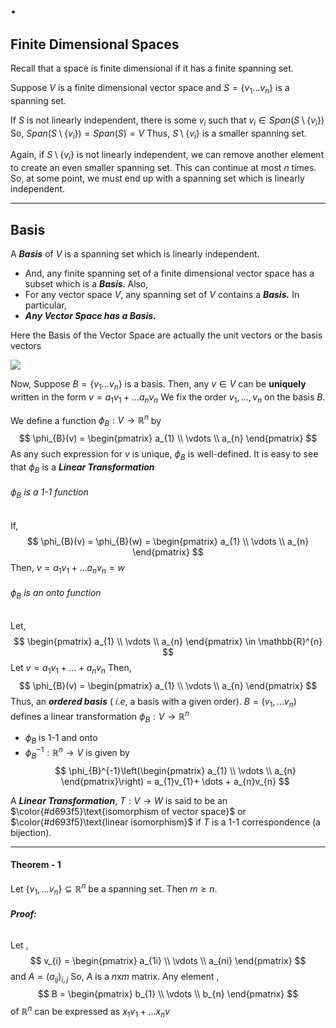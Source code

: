 # .

## Finite Dimensional Spaces

Recall that a space is finite dimensional if it has a finite spanning set.

Suppose $V$ is a finite dimensional vector space and $S=\{v_{1}\dots v_{n}\}$
is a spanning set.
 
If $S$ is not linearly independent, there is some $v_{i}$ such that
	$v_{i} \in Span(S \setminus \{v_{i}\})$
So, $Span(S \setminus \{v_{i}\}) = Span(S) = V$
Thus,
	$S \setminus \{v_{i}\}$ is a smaller spanning set.

Again, if $S \setminus\{v_{i}\}$ is not linearly independent, we can remove another element to create an even smaller spanning set.
This can continue at most $n$ times.
So, at some point, we must end up with a spanning set which is linearly independent.

---

## Basis

A ***Basis*** of $V$ is a spanning set which is linearly independent.
 - And, any finite spanning set of a finite dimensional vector space has a subset which is a ***Basis***.
Also,
 - For any vector space $V$, any spanning set of $V$ contains a ***Basis.***
In particular,
 - ***Any Vector Space has a Basis.***

Here the Basis of the Vector Space are actually the unit vectors or the basis vectors

![](https://i.imgur.com/OHTxFgc.gif)

Now,
Suppose $B = \{v_{1}\dots v_{n}\}$ is a basis.
Then, any $v \in V$ can be **uniquely** written in the form $v = a_{1}v_{1}+ \dots a_{n}v_{n}$
We fix the order $v_{1},\dots ,v_{n}$ on the basis $B$.

We define a function $\phi_{B}: V \rightarrow \mathbb{R}^{n}$  by 
$$
\phi_{B}(v) = \begin{pmatrix}
a_{1} \\
\vdots \\
a_{n}
\end{pmatrix}
$$
As any such expression for $v$ is unique, $\phi_{B}$ is well-defined.
It is easy to see that $\phi_{B}$ is a ***Linear Transformation***

###### $\phi_{B}$ is a 1-1 function

If,
$$
\phi_{B}(v) = \phi_{B}(w) = \begin{pmatrix}
a_{1} \\
\vdots \\
a_{n}
\end{pmatrix}
$$
Then,  $v = a_{1}v_{1}+\dots a_{n}v_{n}=w$

###### $\phi_{B}$ is an onto function

Let, 
$$
\begin{pmatrix}
a_{1} \\
\vdots \\
a_{n}
\end{pmatrix} 
\in
\mathbb{R}^{n}
$$
Let $v = a_{1}v_{1}+\dots + a_{n}v_{n}$
Then,
$$
\phi_{B}(v) = \begin{pmatrix}
a_{1} \\
\vdots \\
a_{n}
\end{pmatrix}
$$
Thus, an ***ordered basis***  ( $i.e,$ a basis with a given order).
$B = (v_{1}, \dots v_{n})$ defines a linear transformation $\phi_{B} : V \rightarrow \mathbb{R}^{n}$ 
- $\phi_{B}$ is 1-1 and onto
- $\phi_{B}^{-1} : \mathbb{R}^{n} \rightarrow V$  is given by
$$
\phi_{B}^{-1}\left(\begin{pmatrix}
a_{1} \\
\vdots \\
a_{n}
\end{pmatrix}\right) = a_{1}v_{1}+ \dots + a_{n}v_{n}
$$

A ***Linear Transformation***,  $T:V \rightarrow W$  is said to be an $\color{#d693f5}\text{isomorphism of vector space}$ or $\color{#d693f5}\text{linear isomorphism}$ if $T$ is a 1-1 correspondence (a bijection).

---

#### Theorem - 1

Let $\{v_{1},\dots v_{n}\} \subseteq \mathbb{R}^{n}$  be a spanning set. Then $m \geq n$.

###### ***Proof:***
Let ,
$$
v_{i} = \begin{pmatrix}
a_{1i} \\
\vdots \\
a_{ni}
\end{pmatrix} 
$$
and $A = (a_{ij})_{i,j}$
So, $A$ is a $n$x$m$ matrix. Any  element ,
$$
B = \begin{pmatrix}
b_{1} \\
\vdots \\
b_{n}
\end{pmatrix}
$$
of $\mathbb{R}^{n}$ can be expressed as $x_{1}v_{1}+\dots x_{n}v_{}$
